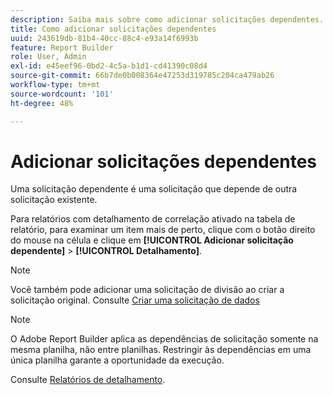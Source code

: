 ```yaml
---
description: Saiba mais sobre como adicionar solicitações dependentes.
title: Como adicionar solicitações dependentes
uuid: 243619db-81b4-40cc-88c4-e93a14f6993b
feature: Report Builder
role: User, Admin
exl-id: e45eef96-0bd2-4c5a-b1d1-cd41390c08d4
source-git-commit: 66b7de0b008364e47253d319785c204ca479ab26
workflow-type: tm+mt
source-wordcount: '101'
ht-degree: 48%

---
```


# Adicionar solicitações dependentes

Uma solicitação dependente é uma solicitação que depende de outra solicitação existente.

Para relatórios com detalhamento de correlação ativado na tabela de relatório, para examinar um item mais de perto, clique com o botão direito do mouse na célula e clique em **[!UICONTROL Adicionar solicitação dependente]** > **[!UICONTROL Detalhamento]**.

>[!NOTE]
>
>Você também pode adicionar uma solicitação de divisão ao criar a solicitação original. Consulte [Criar uma solicitação de dados](/help/analyze/report-builder/data-requests/t-create-a-data-request.md)

>[!NOTE]
>
>O Adobe Report Builder aplica as dependências de solicitação somente na mesma planilha, não entre planilhas. Restringir às dependências em uma única planilha garante a oportunidade da execução.

Consulte [Relatórios de detalhamento](/help/analyze/reports-analytics/reports-customize/breakdowns.md).
